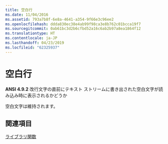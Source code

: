 ```yaml
---
title: 空白行
ms.date: 11/04/2016
ms.assetid: 793a7b8f-6e8a-4641-a354-9f66e3c96ee2
ms.openlocfilehash: ddda830ec38e4ab99f98ca3e8b762c01bcca19f7
ms.sourcegitcommit: 0ab61bc3d2b6cfbd52a16c6ab2b97a8ea1864f12
ms.translationtype: HT
ms.contentlocale: ja-JP
ms.lasthandoff: 04/23/2019
ms.locfileid: "62325937"
---
```

# <a name="blank-lines"></a>空白行

**ANSI 4.9.2** 改行文字の直前にテキスト ストリームに書き出された空白文字が読み込み時に表示されるかどうか

空白文字は維持されます。

## <a name="see-also"></a>関連項目

[ライブラリ関数](../c-language/library-functions.md)
